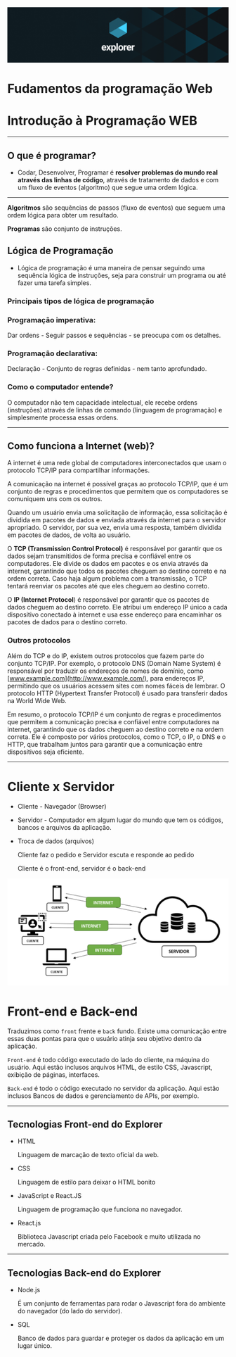 <img alt="Top Explorer" src="../../../assets/capaExplorer.png"/>

# Fudamentos da programação Web

# Introdução à Programação WEB

---

## O que é programar?

- Codar, Desenvolver, Programar é **resolver problemas do mundo real através das linhas de código**, através de tratamento de dados e com um fluxo de eventos (algoritmo) que segue uma ordem lógica.

---

**Algoritmos** são sequências de passos (fluxo de eventos) que seguem uma ordem lógica para obter um resultado.

**Programas** são conjunto de instruções.

## **Lógica de Programação**

- Lógica de programação é uma maneira de pensar seguindo uma sequência lógica de instruções, seja para construir um programa ou até fazer uma tarefa simples.

### Principais tipos de lógica de programação

### Programação imperativa:

Dar ordens - Seguir passos e sequências - se preocupa com os detalhes.

### Programação declarativa:

Declaração - Conjunto de regras definidas - nem tanto aprofundado.

### Como o computador entende?

O computador não tem capacidade intelectual, ele recebe ordens (instruções) através de linhas de comando (linguagem de programação) e simplesmente processa essas ordens.

---

## Como funciona a Internet (web)?

A internet é uma rede global de computadores interconectados que usam o protocolo TCP/IP para compartilhar informações.

A comunicação na internet é possível graças ao protocolo TCP/IP, que é um conjunto de regras e procedimentos que permitem que os computadores se comuniquem uns com os outros.

Quando um usuário envia uma solicitação de informação, essa solicitação é dividida em pacotes de dados e enviada através da internet para o servidor apropriado. O servidor, por sua vez, envia uma resposta, também dividida em pacotes de dados, de volta ao usuário.

O **TCP (Transmission Control Protocol)** é responsável por garantir que os dados sejam transmitidos de forma precisa e confiável entre os computadores. Ele divide os dados em pacotes e os envia através da internet, garantindo que todos os pacotes cheguem ao destino correto e na ordem correta. Caso haja algum problema com a transmissão, o TCP tentará reenviar os pacotes até que eles cheguem ao destino correto.

O **IP (Internet Protocol**) é responsável por garantir que os pacotes de dados cheguem ao destino correto. Ele atribui um endereço IP único a cada dispositivo conectado à internet e usa esse endereço para encaminhar os pacotes de dados para o destino correto.

### Outros protocolos

Além do TCP e do IP, existem outros protocolos que fazem parte do conjunto TCP/IP. Por exemplo, o protocolo DNS (Domain Name System) é responsável por traduzir os endereços de nomes de domínio, como [www.example.com](http://www.example.com/), para endereços IP, permitindo que os usuários acessem sites com nomes fáceis de lembrar. O protocolo HTTP (Hypertext Transfer Protocol) é usado para transferir dados na World Wide Web.

Em resumo, o protocolo TCP/IP é um conjunto de regras e procedimentos que permitem a comunicação precisa e confiável entre computadores na internet, garantindo que os dados cheguem ao destino correto e na ordem correta. Ele é composto por vários protocolos, como o TCP, o IP, o DNS e o HTTP, que trabalham juntos para garantir que a comunicação entre dispositivos seja eficiente.

---

# Cliente x Servidor

- Cliente - Navegador (Browser)
- Servidor - Computador em algum lugar do mundo que tem os códigos, bancos e arquivos da aplicação.
- Troca de dados (arquivos)

  Cliente faz o pedido e Servidor escuta e responde ao pedido

  Cliente é o front-end, servidor é o back-end

<img alt="Top Explorer" src="../../../assets/clientxServer.png"/>

# Front-end e Back-end

Traduzimos como `front` frente e `back` fundo. Existe uma comunicação entre essas duas pontas para que o usuário atinja seu objetivo dentro da aplicação.

`Front-end` é todo código executado do lado do cliente, na máquina do usuário. Aqui estão inclusos arquivos HTML, de estilo CSS, Javascript, exibição de páginas, interfaces.

`Back-end` é todo o código executado no servidor da aplicação. Aqui estão inclusos Bancos de dados e gerenciamento de APIs, por exemplo.

---

## Tecnologias Front-end do Explorer

- HTML

  Linguagem de marcação de texto oficial da web.

- CSS

  Linguagem de estilo para deixar o HTML bonito

- JavaScript e React.JS

  Linguagem de programação que funciona no navegador.

- React.js

  Biblioteca Javascript criada pelo Facebook e muito utilizada no mercado.

---

## Tecnologias Back-end do Explorer

- Node.js

  É um conjunto de ferramentas para rodar o Javascript fora do ambiente do navegador (do lado do servidor).

- SQL

  Banco de dados para guardar e proteger os dados da aplicação em um lugar único.
